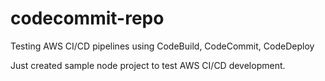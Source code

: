 # codecommit-repo
Testing AWS CI/CD pipelines using CodeBuild, CodeCommit, CodeDeploy

Just created sample node project to test AWS CI/CD development.
